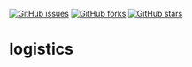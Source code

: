 [![GitHub issues](https://img.shields.io/github/issues/wendreof/logisticsRestAPI)](https://github.com/wendreof/logisticsRestAPI/issues)
[![GitHub forks](https://img.shields.io/github/forks/wendreof/logisticsRestAPI)](https://github.com/wendreof/logisticsRestAPI/network)
[![GitHub stars](https://img.shields.io/github/stars/wendreof/logisticsRestAPI)](https://github.com/wendreof/logisticsRestAPI/stargazers)


# logistics
